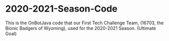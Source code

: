 # 2020-2021-Season-Code
This is the OnBotJava code that our First Tech Challenge Team, (16703, the Bionic Badgers of Wyoming), used for the 2020-2021 Season. (Ultimate Goal)
